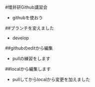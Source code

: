 #増井研Github講習会

- githubを使おう

##ブランチを変えました

- develop

##githubのeditから編集

- pullの練習をします

##localから編集します

- pullしてからlocalから変更を加えました
